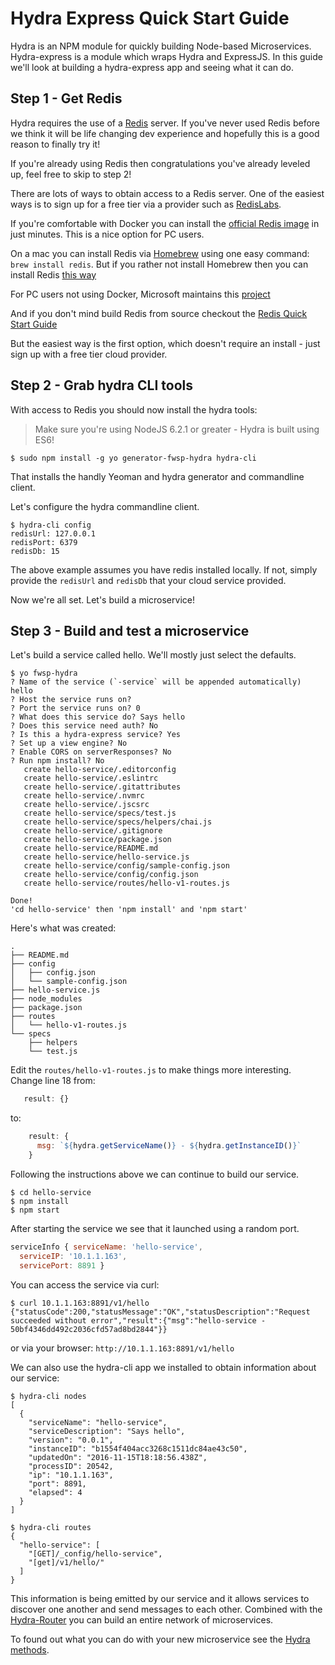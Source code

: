# Hydra Express Quick Start Guide

Hydra is an NPM module for quickly building Node-based Microservices. Hydra-express is a module which wraps Hydra and ExpressJS. In this guide we'll look at building a hydra-express app and seeing what it can do.

## Step 1 - Get Redis
Hydra requires the use of a [Redis](http://redis.io/) server. If you've never used Redis before we think it will be life changing dev experience and hopefully this is a good reason to finally try it!

If you're already using Redis then congratulations you've already leveled up, feel free to skip to step 2!

There are lots of ways to obtain access to a Redis server.  One of the easiest ways is to sign up for a free tier via a provider such as [RedisLabs](https://redislabs.com/pricing). 

If you're comfortable with Docker you can install the [official Redis image](https://hub.docker.com/_/redis/) in just minutes. This is a nice option for PC users.

On a mac you can install Redis via [Homebrew](http://brew.sh/) using one easy command: `brew install redis`.  But if you rather not install Homebrew then you can install Redis [this way](http://jasdeep.ca/2012/05/installing-redis-on-mac-os-x/)

For PC users not using Docker, Microsoft maintains this [project](https://github.com/MSOpenTech/redis)

And if you don't mind build Redis from source checkout the [Redis Quick Start Guide](http://redis.io/topics/quickstart)

But the easiest way is the first option, which doesn't require an install - just sign up with a free tier cloud provider.

## Step 2 - Grab hydra CLI tools

With access to Redis you should now install the hydra tools:

> Make sure you're using NodeJS 6.2.1 or greater - Hydra is built using ES6!

```shell
$ sudo npm install -g yo generator-fwsp-hydra hydra-cli
```

That installs the handly Yeoman and hydra generator and commandline client.

Let's configure the hydra commandline client.

```shell
$ hydra-cli config
redisUrl: 127.0.0.1
redisPort: 6379
redisDb: 15
```

The above example assumes you have redis installed locally. If not, simply provide the `redisUrl` and `redisDb` that your cloud service provided.

Now we're all set. Let's build a microservice!

## Step 3 - Build and test a microservice

Let's build a service called hello. We'll mostly just select the defaults.

```shell
$ yo fwsp-hydra
? Name of the service (`-service` will be appended automatically) hello
? Host the service runs on? 
? Port the service runs on? 0
? What does this service do? Says hello
? Does this service need auth? No
? Is this a hydra-express service? Yes
? Set up a view engine? No
? Enable CORS on serverResponses? No
? Run npm install? No
   create hello-service/.editorconfig
   create hello-service/.eslintrc
   create hello-service/.gitattributes
   create hello-service/.nvmrc
   create hello-service/.jscsrc
   create hello-service/specs/test.js
   create hello-service/specs/helpers/chai.js
   create hello-service/.gitignore
   create hello-service/package.json
   create hello-service/README.md
   create hello-service/hello-service.js
   create hello-service/config/sample-config.json
   create hello-service/config/config.json
   create hello-service/routes/hello-v1-routes.js

Done!
'cd hello-service' then 'npm install' and 'npm start'
```

Here's what was created: 
```
.
├── README.md
├── config
│   ├── config.json
│   └── sample-config.json
├── hello-service.js
├── node_modules
├── package.json
├── routes
│   └── hello-v1-routes.js
└── specs
    ├── helpers
    └── test.js
```

Edit the `routes/hello-v1-routes.js` to make things more interesting.
Change line 18 from: 

```javascript
   result: {}
```

to: 

```javascript
    result: {
      msg: `${hydra.getServiceName()} - ${hydra.getInstanceID()}`
    }  
```

Following the instructions above we can continue to build our service.

```shell
$ cd hello-service
$ npm install
$ npm start
```

After starting the service we see that it launched using a random port.

```javascript
serviceInfo { serviceName: 'hello-service',
  serviceIP: '10.1.1.163',
  servicePort: 8891 }
```

You can access the service via curl:

```shell
$ curl 10.1.1.163:8891/v1/hello
{"statusCode":200,"statusMessage":"OK","statusDescription":"Request succeeded without error","result":{"msg":"hello-service - 50bf4346dd492c2036cfd57ad8bd2844"}}
```

or via your browser: `http://10.1.1.163:8891/v1/hello`

We can also use the hydra-cli app we installed to obtain information about our service:

```
$ hydra-cli nodes
[
  {
    "serviceName": "hello-service",
    "serviceDescription": "Says hello",
    "version": "0.0.1",
    "instanceID": "b1554f404acc3268c1511dc84ae43c50",
    "updatedOn": "2016-11-15T18:18:56.438Z",
    "processID": 20542,
    "ip": "10.1.1.163",
    "port": 8891,
    "elapsed": 4
  }
]
```

```
$ hydra-cli routes
{
  "hello-service": [
    "[GET]/_config/hello-service",
    "[get]/v1/hello/"
  ]
}
```

This information is being emitted by our service and it allows services to discover one another and send messages to each other.  Combined with the [Hydra-Router](https://github.com/flywheelsports/fwsp-hydra-router) you can build an entire network of microservices.

To found out what you can do with your new microservice see the [Hydra methods](https://github.com/flywheelsports/fwsp-hydra/blob/master/documentation.md#hydra-methods).
